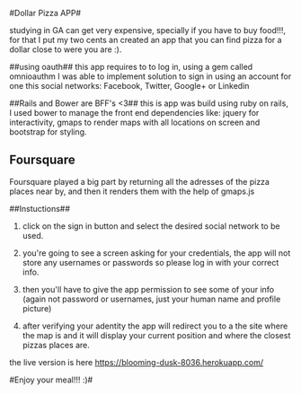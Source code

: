 #Dollar Pizza APP#

studying in GA can get very expensive, specially if you have to buy food!!!, for that I put my two cents an created an app that you can find pizza for a dollar close to were you are :).

##using oauth##
this app requires to to log in, using a gem called omnioauthm I was able to implement solution to sign in using an account for one this social networks: Facebook, Twitter, Google+ or Linkedin


##Rails and Bower are BFF's <3##
this is app was build using ruby on rails, I used bower to manage the front end dependencies like: jquery for interactivity, gmaps to render maps with all locations on screen and bootstrap for styling.

## Foursquare ##
Foursquare played a big part by returning all the adresses of the pizza places near by, and then it renders them with the help of gmaps.js 

##Instuctions##
1. click on the sign in button and select the desired social network to be used.

1. you're going to see a screen asking for your credentials, the app will not store any usernames or passwords so please log in with your correct info.

1. then you'll have to give the app permission to see some of your info (again not password or usernames, just your human name and profile picture)

1. after verifying your adentity the app will redirect you to a the site where the map is and it will display your current position and where the closest pizzas places are.

the live version is here https://blooming-dusk-8036.herokuapp.com/

#Enjoy your meal!!! :)#